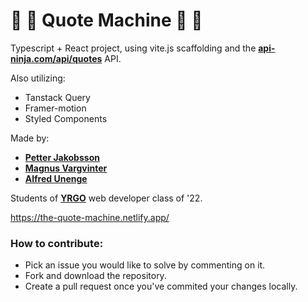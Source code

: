 # :dragon: :leaves: Quote Machine :leaves: :dragon:
Typescript + React project, using vite.js scaffolding and the [**api-ninja.com/api/quotes**](https://api-ninjas.com/api/quotes) API. 

Also utilizing: 
- Tanstack Query
- Framer-motion
- Styled Components

Made by: 
- [**Petter Jakobsson**](https://github.com/jaken92)
- [**Magnus Vargvinter**](https://github.com/MagnusVV)
- [**Alfred Unenge**](https://github.com/alun0511) 

Students of [**YRGO**](https://www.yrgo.se/utbildningar/webbutvecklare/ "YRGO") web developer class of '22.

https://the-quote-machine.netlify.app/

### How to contribute: ###
- Pick an issue you would like to solve by commenting on it.
- Fork and download the repository.
- Create a pull request once you've commited your changes locally.
 
